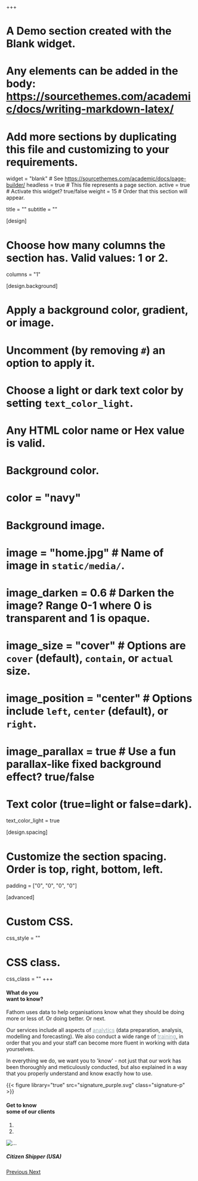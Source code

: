 +++
# A Demo section created with the Blank widget.
# Any elements can be added in the body: https://sourcethemes.com/academic/docs/writing-markdown-latex/
# Add more sections by duplicating this file and customizing to your requirements.

widget = "blank"  # See https://sourcethemes.com/academic/docs/page-builder/
headless = true  # This file represents a page section.
active = true  # Activate this widget? true/false
weight = 15  # Order that this section will appear.

title = ""
subtitle = ""

[design]
  # Choose how many columns the section has. Valid values: 1 or 2.
  columns = "1"

[design.background]
  # Apply a background color, gradient, or image.
  #   Uncomment (by removing `#`) an option to apply it.
  #   Choose a light or dark text color by setting `text_color_light`.
  #   Any HTML color name or Hex value is valid.

  # Background color.
  # color = "navy"
  
  # Background image.
  # image = "home.jpg"  # Name of image in `static/media/`.
  # image_darken = 0.6  # Darken the image? Range 0-1 where 0 is transparent and 1 is opaque.
  # image_size = "cover"  #  Options are `cover` (default), `contain`, or `actual` size.
  # image_position = "center"  # Options include `left`, `center` (default), or `right`.
  # image_parallax = true  # Use a fun parallax-like fixed background effect? true/false
  
  # Text color (true=light or false=dark).
  text_color_light = true

[design.spacing]
  # Customize the section spacing. Order is top, right, bottom, left.
  padding = ["0", "0", "0", "0"]

[advanced]
 # Custom CSS. 
 css_style = ""
 
 # CSS class.
 css_class = ""
+++


<div class="page-inner" style="height: 100%;">
  <div class="row h-100" style="margin-right: 0;">
      <div class="col clients-left">
        <div>
          <h4><strong>What do you<br> want to know?</strong></h4>
          <p class="orange-text">Fathom uses data to help organisations know what they should be doing more or less of. Or doing better. Or next.</p>
          <p>Our services include all aspects of <a href="" style="color: #98a6ad">analytics</a> (data preparation, analysis, modelling and forecasting). We also conduct a wide range of <a href="" style="color: #98a6ad">training</a>, in order that you and your staff can become more fluent in working with data yourselves.</p>
          <p>In everything we do, we want you to 'know' - not just that our work has been thoroughly and meticulously conducted, but also explained in a way that you properly understand and know exactly how to use.</p>
          {{< figure library="true" src="signature_purple.svg" class="signature-p" >}}
        </div>
      </div>
      <div class="col clients-right">
                        <h4><strong>Get to know<br> some of our clients</strong></h4>
                        <div id="carouselExampleIndicators" class="carousel slide" data-ride="carousel">
                            <ol class="carousel-indicators">
                              <li data-target="#carouselExampleIndicators" data-slide-to="0" class="active"></li>
                              <li data-target="#carouselExampleIndicators" data-slide-to="1"></li>
                              <!-- <li data-target="#carouselExampleIndicators" data-slide-to="2"></li> -->
                            </ol>
                            <div class="carousel-inner">
                              <div class="carousel-item active">
                                <img src="/media/citizen_shipper.svg" class="d-block w-100" alt="...">
                                <div class="carousel-caption d-none d-md-block">
                                    <h5>Citizen Shipper (USA)</h5>
                                  </div>
                              </div>
                              <!-- <div class="carousel-item">
                                <img src="/media/citizen_shipper.svg" class="d-block w-50" alt="...">
                                <p>" I work with charts myself, and they showed me charts I've never seen beforee. <strong>They are very good at visualising data.</strong></p>
                                <p>Richard Obousy, CEO, CitizenShipper (USA)</p>
                              </div> -->
                            </div>
                            <a class="carousel-control-prev" href="#carouselExampleIndicators" role="button" data-slide="prev">
                              <span class="carousel-control-prev-icon" aria-hidden="true"></span>
                              <span class="sr-only">Previous</span>
                            </a>
                            <a class="carousel-control-next" href="#carouselExampleIndicators" role="button" data-slide="next">
                              <span class="carousel-control-next-icon" aria-hidden="true"></span>
                              <span class="sr-only">Next</span>
                            </a>
                          </div>
      </div>
  </div>
</div>